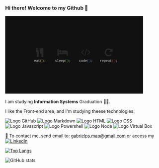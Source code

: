 ### Hi there! Welcome to my Github 👋

<img src="https://github.com/Pavanin92/Pavanin92/blob/main/coding.jpg" height="250"/>

I am studying **Information Systems** Graduation 👨‍💻.

I like the Front-end area, and I'm studying theese technologies:

<img alt="Logo GitHub" src="https://www.freeiconspng.com/uploads/github-logo-icon-30.png" height="40"/> <img alt="Logo Markdown" src="https://cdn.iconscout.com/icon/free/png-256/markdown-2-458334.png" height="40"/> <img alt="Logo HTML" src="https://www.w3.org/html/logo/downloads/HTML5_Logo_128.png" height="40"/> <img alt="Logo CSS" src="https://cdn.iconscout.com/icon/free/png-256/css3-10-1175238.png" height="40"/> <img alt="Logo Javascript" src="https://cdn.iconscout.com/icon/free/png-256/javascript-2752148-2284965.png" height="40"/> <img alt="Logo Powershell" src="https://cdn.iconscout.com/icon/free/png-256/powershell-2-569189.png" height="40"/> <img alt="Logo Node" src="https://nodejs.org/static/images/logo-hexagon-card.png" height="45"/> <img alt="Logo Virtual Box" src="https://cdn.icon-icons.com/icons2/195/PNG/256/VirtualBox_23525.png" height="40"/>

📧 To contact me, send email to: gabrielps.map@gmail.com or access my  <a href="https://www.linkedin.com/in/gabriel-pavanin-de-souza-976357113"><img alt="LinkedIn" src="https://img.shields.io/badge/LinkedIn-0077B5?style=for-the-badge&logo=linkedin&logoColor=white"/></a>

[![Top Langs](https://github-readme-stats.vercel.app/api/top-langs/?username=Pavanin92)](https://github.com/anuraghazra/github-readme-stats)

![GitHub stats](https://github-readme-stats.vercel.app/api?username=Pavanin92&show_icons=true&theme=dracula)  

